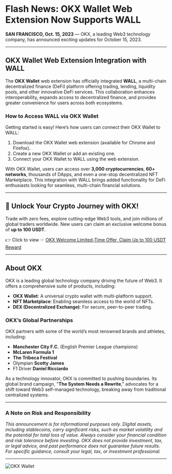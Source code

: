 # Flash News: OKX Wallet Web Extension Now Supports WALL

**SAN FRANCISCO, Oct. 15, 2023** — OKX, a leading Web3 technology company, has announced exciting updates for October 15, 2023.

---

## OKX Wallet Web Extension Integration with WALL

The **OKX Wallet** web extension has officially integrated **WALL**, a multi-chain decentralized finance (DeFi) platform offering trading, lending, liquidity pools, and other innovative DeFi services. This collaboration enhances interoperability, expands access to decentralized finance, and provides greater convenience for users across both ecosystems.

### How to Access WALL via OKX Wallet

Getting started is easy! Here’s how users can connect their OKX Wallet to WALL:

1. Download the OKX Wallet web extension (available for Chrome and Firefox).
2. Create a new OKX Wallet or add an existing one.
3. Connect your OKX Wallet to WALL using the web extension.

With OKX Wallet, users can access over **3,000 cryptocurrencies**, **60+ networks**, thousands of DApps, and even a one-stop decentralized NFT Marketplace. This integration with WALL brings added functionality for DeFi enthusiasts looking for seamless, multi-chain financial solutions.

---

## 🚀 Unlock Your Crypto Journey with OKX!

Trade with zero fees, explore cutting-edge Web3 tools, and join millions of global traders worldwide. New users can claim an exclusive welcome bonus of **up to 100 USDT**. 

👉 Click to view ☞ [OKX Welcome Limited-Time Offer, Claim Up to 100 USDT Reward](https://bit.ly/OKXe)

---

## About OKX

OKX is a leading global technology company driving the future of Web3. It offers a comprehensive suite of products, including:

- **OKX Wallet**: A universal crypto wallet with multi-platform support.
- **NFT Marketplace**: Enabling seamless access to the world of NFTs.
- **DEX (Decentralized Exchange)**: For secure, peer-to-peer trading.

### OKX’s Global Partnerships

OKX partners with some of the world’s most renowned brands and athletes, including:

- **Manchester City F.C.** (English Premier League champions)
- **McLaren Formula 1**
- **The Tribeca Festival**
- Olympian **Scotty James**
- F1 Driver **Daniel Ricciardo**

As a technology innovator, OKX is committed to pushing boundaries. Its global brand campaign, "**The System Needs a Rewrite**," advocates for a shift toward Web3 self-managed technology, breaking away from traditional centralized systems.

---

### A Note on Risk and Responsibility

*This announcement is for informational purposes only. Digital assets, including stablecoins, carry significant risks, such as market volatility and the potential for total loss of value. Always consider your financial condition and risk tolerance before investing. OKX does not provide investment, tax, or legal advice, and past performance does not guarantee future results. For specific guidance, consult your legal, tax, or investment professional.*

---

![OKX Wallet](https://ml.globenewswire.com/media/7d46492f-0db0-46e3-a7a5-a57cc0fb4256/small/okx-logo-black-png.png)
